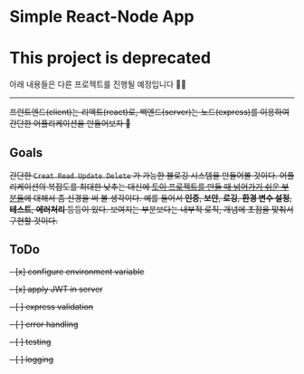 # Simple React-Node App

<h1>This project is deprecated</h1>

아래 내용들은 다른 프로젝트를 진행될 예정입니다 🙇🏻

<hr />

~~프런트엔드(client)는 리액트(react)로, 백엔드(server)는 노드(express)를 이용하여 간단한 어플리케이션을 만들어보자 🚀~~

## Goals

~~간단한 `Creat Read Update Delete` 가 가능한 블로깅 시스템을 만들어볼 것이다. 어플리케이션의 복잡도를 최대한 낮추는 대신에 <u>토이 프로젝트를 만들 때 넘어가기 쉬운 부분들</u>에 대해서 좀 신경을 써 볼 생각이다. 예를 들어서 **인증**, **보안**, **로깅**, **환경 변수 설정**, **테스트**, **에러처리** 등등이 있다. 보여지는 부분보다는 내부적 로직, 개념에 초점을 맞춰서 구현할 것이다.~~

## ToDo

~~- [x] configure environment variable~~

~~- [x] apply JWT in server~~

~~- [ ] express validation~~

~~- [ ] error handling~~

~~- [ ] testing~~

~~- [ ] logging~~
